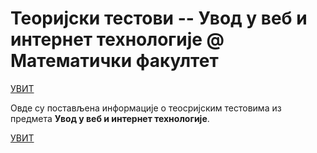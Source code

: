 # Теоријски тестови -- Увод у веб и интернет технологије @ Математички факултет

[УВИТ](../README.md)

Овде су постављена информације о теосријским тестовима из предмета **Увод у веб и интернет технологије**.  

[УВИТ](../README.md)  
